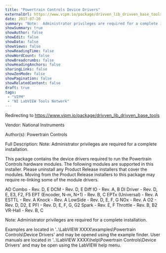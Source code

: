 ```yaml
---
title: "Powertrain Controls Device Drivers"
externalUrl: https://www.vipm.io/package/drivven_lib_drivven_base_tools
date: 2017-07-20
summary: "Note:  Administrator privileges are required for a complete installation."
showSummary: true
showAuthor: false
showEdit: false
showData: false
showViews: false
showReadingTime: false
showWordCount: false
showBreadcrumbs: false
showHeadingAnchors: false
sharingLinks: false
showZenMode: false
showPagination: false
showRelatedContent: false
draft: true
tags:
 - "VIPM"
 - "NI LabVIEW Tools Network"
---
```


Redirecting to https://www.vipm.io/package/drivven_lib_drivven_base_tools

Vendor: National Instruments

Author(s): Powertrain Controls
 
Full Description:
Note:  Administrator privileges are required for a complete installation.

This package contains the device drivers required to run the Powertrain Controls hardware modules. The following modules are supported in this installer. Please uninstall any Product Release installers that cover the modules. Moving from the Product Release installers to this package may require re-linking some of the module drivers.

AD Combo - Rev. D, E
DCM - Rev. D, E
Diff IO - Rev. A, B
DI Driver - Rev. D, E, E3, F2, F5
EPT (Encoder, N-m, N+1) - Rev. B, C
EPTx (Universal) - Rev. A
ESTTL - Rev. A
Knock - Rev. A
LowSide - Rev. D, E, F, G
NOx - Rev. A
O2 - Rev. D, D2, E
PFI - Rev. D, E, F, G, G2
Spark - Rev. E, F
Throttle - Rev. B, B2
VR-Hall - Rev. B, C

Note:  Administrator privileges are required for a complete installation.

Examples are located in '..\\LabVIEW XXXX\\examples\\Powertrain Controls\\Device Drivers' and may be opened using the example finder.
User manuals are located in '..\\LabVIEW XXXX\\help\\Powertrain Controls\\Device Drivers' and may be open using the LabVIEW help menu.